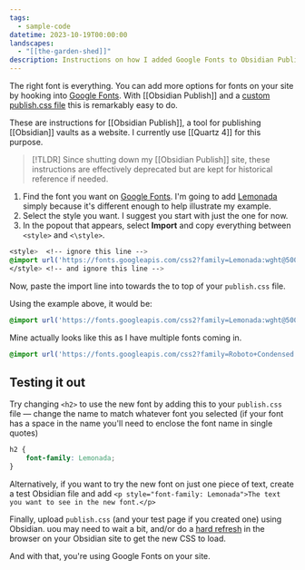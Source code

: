 ```yaml
---
tags:
  - sample-code
datetime: 2023-10-19T00:00:00
landscapes:
  - "[[the-garden-shed]]"
description: Instructions on how I added Google Fonts to Obsidian Publish.
---
```

The right font is everything. You can add more options for fonts on your site by hooking into [Google Fonts](https://fonts.google.com/). With [[Obsidian Publish]] and a [custom publish.css file](https://help.obsidian.md/Licenses+%26+add-on+services/Obsidian+Publish#Custom+CSS) this is remarkably easy to do.

These are instructions for [[Obsidian Publish]], a tool for publishing [[Obsidian]] vaults as a website. I currently use [[Quartz 4]] for this purpose.

> [!TLDR]
> Since shutting down my [[Obsidian Publish]] site, these instructions are effectively deprecated but are kept for historical reference if needed.

1. Find the font you want on [Google Fonts](https://fonts.google.com/). I'm going to add [Lemonada](https://fonts.google.com/specimen/Lemonada) simply because it's different enough to help illustrate my example.
2. Select the style you want. I suggest you start with just the one for now.
3. In the popout that appears, select <i class="fa-solid fa-circle-dot"></i> **Import** and copy everything between `<style>` and `<\style>`.

```css
<style>  <!-- ignore this line -->
@import url('https://fonts.googleapis.com/css2?family=Lemonada:wght@500&display=swap');  
</style> <!-- and ignore this line -->
```

Now, paste the import line into towards the to top of your `publish.css` file.

Using the example above, it would be:

```css
@import url('https://fonts.googleapis.com/css2?family=Lemonada:wght@500&display=swap');
```

Mine actually looks like this as I have multiple fonts coming in.
```css
@import url('https://fonts.googleapis.com/css2?family=Roboto+Condensed:wght@400;700&family=Lemonada:wght@500&family=Open+Sans:ital,wght@0,400;0,700;0,800;1,400;1,700;1,800&display=swap');
```

## Testing it out
Try changing `<h2>` to use the new font by adding this to your `publish.css` file &mdash; change the name to match whatever font you selected (if your font has a space in the name you'll need to enclose the font name in single quotes)

```css
h2 {
	font-family: Lemonada;
}
```

Alternatively, if you want to try the new font on just one piece of text, create a test Obsidian file and add `<p style="font-family: Lemonada">The text you want to see in the new font.</p>`

Finally, upload ```publish.css``` (and your test page if you created one) using Obsidian. uou may need to wait a bit, and/or do a [hard refresh](https://www.documate.org/automation/what-is-a-hard-refresh-how-to-do-a-hard-refresh-in-any-browser/) in the browser on your Obsidian site to get the new CSS to load.

<i class="fa-solid fa-trophy trophyicon"></i> And with that, you're using Google Fonts on your site.